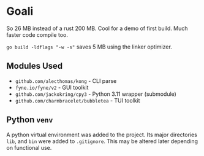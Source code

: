 # Goali

So 26 MB instead of a rust 200 MB. Cool for a demo of first build.
Much faster code compile too.

`go build -ldflags "-w -s"` saves 5 MB using the linker optimizer.

## Modules Used

* `github.com/alecthomas/kong` - CLI parse
* `fyne.io/fyne/v2` - GUI toolkit
* `github.com/jackokring/cpy3` - Python 3.11 wrapper (submodule)
* `github.com/charmbracelet/bubbletea` - TUI toolkit

## Python `venv`

A python virtual environment was added to the project. Its major directories
`lib`, and `bin` were added to `.gitignore`. This may be altered later 
depending on functional use.

